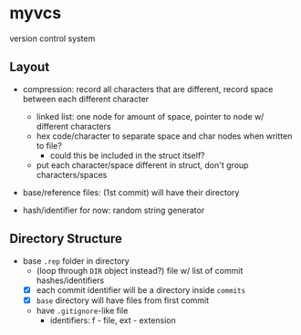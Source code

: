 # myvcs
version control system

## Layout

- compression: record all characters that are different, record space between each different character
	- linked list: one node for amount of space, pointer to node w/ different characters 
	- hex code/character to separate space and char nodes when written to file?
		- could this be included in the struct itself?
	- put each character/space different in struct, don't group characters/spaces

- base/reference files: (1st commit) will have their directory
- hash/identifier for now: random string generator

## Directory Structure
- base `.rep` folder in directory
	- (loop through `DIR` object instead?) file w/ list of commit hashes/identifiers
	- [x] each commit identifier will be a directory inside `commits`
	- [x] `base` directory will have files from first commit
	- have `.gitignore`-like file
		- identifiers: f - file, ext - extension
